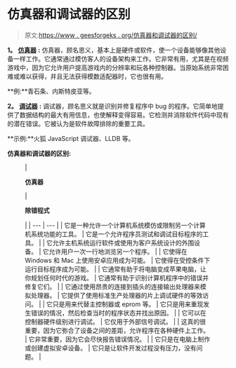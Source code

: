# 仿真器和调试器的区别

> 原文:[https://www . geesforgeks . org/仿真器和调试器的区别/](https://www.geeksforgeeks.org/difference-between-emulator-and-debugger/)

**1。** [**仿真器**](https://practice.geeksforgeeks.org/problems/what-is-emulator) **:**
仿真器，顾名思义，基本上是硬件或软件，使一个设备能够像其他设备一样工作。它通常通过模仿客人的设备架构来工作。它非常有用，尤其是在视频游戏中，因为它允许用户提高游戏内的分辨率和玩各种控制器。当原始系统非常困难或难以获得，并且无法获得模数适配器时，它也很有用。

**例:**青石条、内斯特皮亚等。

**2。** [**调试器**](https://www.geeksforgeeks.org/software-engineering-debugging/) **:**
调试器，顾名思义就是识别并修复程序中 bug 的程序。它简单地提供了数据结构的最大有用信息，也使解释变得容易。它检测并消除软件代码中现有的潜在错误。它被认为是软件故障排除的重要工具。

**示例:**火狐 JavaScript 调试器、LLDB 等。

**仿真器和调试器的区别:**

<figure class="table">

| 

**仿真器**

 | 

**除错程式**

 |
| --- | --- |
| 它是一种允许一个计算机系统模仿或限制另一个计算机系统功能的工具。 | 它是一个允许程序员测试和调试目标程序的工具。 |
| 它允许主机系统运行软件或使用为客户系统设计的外围设备。 | 它允许用户一次一行地浏览另一个程序。 |
| 它使得在 Windows 和 Mac 上使用安卓应用成为可能。 | 它使得在受控条件下运行目标程序成为可能。 |
| 它通常有助于将电脑变成苹果电脑，让你规划任何时代的游戏。 | 它通常有助于识别计算机程序中的错误并修复它们。 |
| 它通过使用昂贵的连接到插头的连接输出处理器来模拟处理器。 | 它提供了使用标准生产处理器的片上调试硬件的等效访问。 |
| 它只是用来代替主控制器或 eprom 等。 | 它只是用来重现发生错误的情况，然后检查当时的程序状态并找出原因。 |
| 它可以在控制器硬件级别进行调试。 | 它仅用于外部信号调试。 |
| 这真的很重要，因为它弥合了设备之间的差距，允许程序在各种硬件上工作。 | 它非常重要，因为它会尽快报告错误情况。 |
| 它只是在电脑上制作或创建虚拟安卓设备。 | 它只是让软件开发过程没有压力，没有问题。 |

</figure>